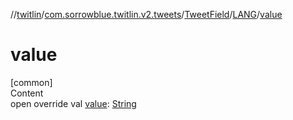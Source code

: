 //[twitlin](../../../index.md)/[com.sorrowblue.twitlin.v2.tweets](../../index.md)/[TweetField](../index.md)/[LANG](index.md)/[value](value.md)



# value  
[common]  
Content  
open override val [value](value.md): [String](https://kotlinlang.org/api/latest/jvm/stdlib/kotlin/-string/index.html)  



